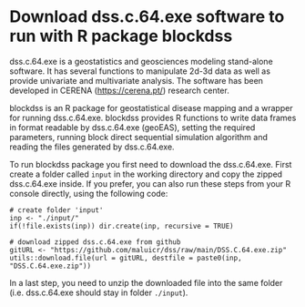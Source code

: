 
# Download dss.c.64.exe software to run with R package blockdss

dss.c.64.exe is a geostatistics and geosciences modeling stand-alone software. It has several functions to manipulate 2d-3d data as well as provide univariate and multivariate analysis. The software has been developed in CERENA (https://cerena.pt/) research center. 

blockdss is an R package for geostatistical disease mapping and a wrapper for running dss.c.64.exe. blockdss provides R functions to write data frames in format readable by dss.c.64.exe (geoEAS), setting the required parameters, running block direct sequential simulation algorithm and reading the files generated by dss.c.64.exe.

To run blockdss package you first need to download the dss.c.64.exe. First create a folder called `input` in the working directory and copy the zipped dss.c.64.exe inside. If you prefer, you can also run these steps from your R console directly, using the following code:

```
# create folder 'input'
inp <- "./input/"
if(!file.exists(inp)) dir.create(inp, recursive = TRUE)

# download zipped dss.c.64.exe from github
gitURL <- "https://github.com/maluicr/dss/raw/main/DSS.C.64.exe.zip"
utils::download.file(url = gitURL, destfile = paste0(inp, "DSS.C.64.exe.zip"))
```

In a last step, you need to unzip the downloaded file into the same folder (i.e. dss.c.64.exe should stay in folder `./input`).
